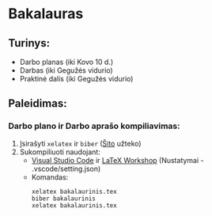 # Bakalauras

## Turinys:

 * Darbo planas (iki Kovo 10 d.)
 * Darbas (iki Gegužės vidurio)
 * Praktinė dalis (iki Gegužės vidurio) 

## Paleidimas:

### Darbo plano ir Darbo aprašo kompiliavimas:
 1. Įsirašyti ```xelatex``` ir ```biber``` ([Šito](http://stefanocoretta.altervista.org/xelatex-linguistics/installation/) užteko)
 2. Sukompiliuoti naudojant: 
    - [Visual Studio Code](https://code.visualstudio.com/) ir [LaTeX Workshop](https://marketplace.visualstudio.com/items?itemName=James-Yu.latex-workshop) (Nustatymai - .vscode/setting.json)
    - Komandas:
        ```	
        xelatex bakalaurinis.tex
        biber bakalaurinis
        xelatex bakalaurinis.tex
        ```
